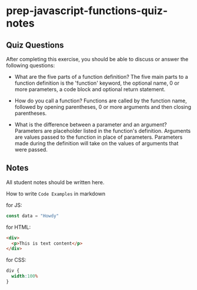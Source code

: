 # prep-javascript-functions-quiz-notes


## Quiz Questions

After completing this exercise, you should be able to discuss or answer the following questions:

- What are the five parts of a function definition?
  The five main parts to a function definition is the 'function' keyword, the optional name, 0 or more parameters, a code block and optional return statement.

- How do you call a function?
  Functions are called by the function name, followed by opening parentheses, 0 or more arguments and then closing parentheses.

- What is the difference between a parameter and an argument?
  Parameters are placeholder listed in the function's definition.
  Arguments are values passed to the function in place of parameters.
  Parameters made during the definition will take on the values of arguments that were passed.

## Notes

All student notes should be written here.


How to write `Code Examples` in markdown

for JS:
```javascript
const data = "Howdy"
```

for HTML:
```html
<div>
  <p>This is text content</p>
</div>
```

for CSS:
```css
div {
  width:100%
}
```
